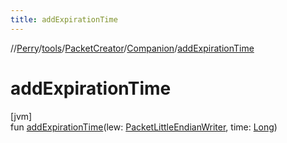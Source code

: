 ```yaml
---
title: addExpirationTime
---
```

//[Perry](../../../../index.html)/[tools](../../index.html)/[PacketCreator](../index.html)/[Companion](index.html)/[addExpirationTime](add-expiration-time.html)



# addExpirationTime



[jvm]\
fun [addExpirationTime](add-expiration-time.html)(lew: [PacketLittleEndianWriter](../../../tools.data.output/-packet-little-endian-writer/index.html), time: [Long](https://kotlinlang.org/api/latest/jvm/stdlib/kotlin/-long/index.html))




